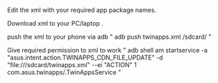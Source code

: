 Edit the xml with your required app package names.

Download xml to your PC/laptop .

push the xml to your phone via adb " adb push twinapps.xml /sdcard/ "

Give required permission to xml to work " adb shell am startservice -a "asus.intent.action.TWINAPPS_CDN_FILE_UPDATE" -d "file:///sdcard/twinapps.xml" --ei "ACTION" 1 com.asus.twinapps/.TwinAppsService "
